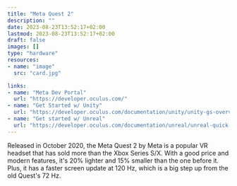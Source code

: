 ```yaml
---
title: "Meta Quest 2"
description: ""
date: 2023-08-23T13:52:17+02:00
lastmod: 2023-08-23T13:52:17+02:00
draft: false
images: []
type: "hardware"
resources:
- name: "image"
  src: "card.jpg"

links:
- name: "Meta Dev Portal"
  url: "https://developer.oculus.com/"
- name: "Get Started w/ Unity"
  url: "https://developer.oculus.com/documentation/unity/unity-gs-overview/"
- name: "Get started w/ Unreal"
  url: "https://developer.oculus.com/documentation/unreal/unreal-quick-start-guide-quest/"
---
```

Released in October 2020, the Meta Quest 2 by Meta is a popular VR headset that has sold more than the Xbox Series S/X. With a good price and modern features, it's 20% lighter and 15% smaller than the one before it. Plus, it has a faster screen update at 120 Hz, which is a big step up from the old Quest's 72 Hz.